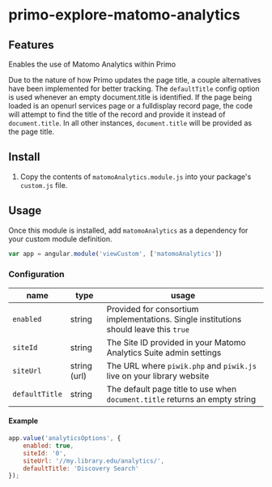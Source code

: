 # primo-explore-matomo-analytics

## Features
Enables the use of Matomo Analytics within Primo

Due to the nature of how Primo updates the page title, a couple alternatives have been implemented for better tracking. The `defaultTitle` config option is used whenever an empty document.title is identified. If the page being loaded is an openurl services page or a fulldisplay record page, the code will attempt to find the title of the record and provide it instead of `document.title`. In all other instances, `document.title` will be provided as the page title.

## Install
1. Copy the contents of `matomoAnalytics.module.js` into your package's `custom.js` file.

## Usage
Once this module is installed, add `matomoAnalytics` as a dependency for your custom module definition.

```js
var app = angular.module('viewCustom', ['matomoAnalytics'])
```

### Configuration
| name           | type         | usage                                                                                 |
|----------------|--------------|---------------------------------------------------------------------------------------|
| `enabled`      | string       | Provided for consortium implementations. Single institutions should leave this `true` |
| `siteId`       | string       | The Site ID provided in your Matomo Analytics Suite admin settings                    |
| `siteUrl`      | string (url) | The URL where `piwik.php` and `piwik.js` live on your library website                 |
| `defaultTitle` | string       | The default page title to use when `document.title` returns an empty string           |

#### Example
```js
app.value('analyticsOptions', {
    enabled: true,
    siteId: '0',
    siteUrl: '//my.library.edu/analytics/',
    defaultTitle: 'Discovery Search'
});
```
